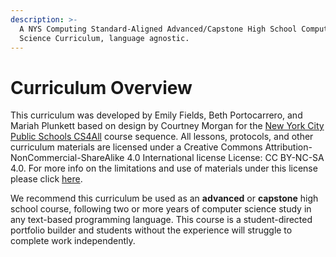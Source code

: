 ```yaml
---
description: >-
  A NYS Computing Standard-Aligned Advanced/Capstone High School Computer
  Science Curriculum, language agnostic.
---
```


# Curriculum Overview

This curriculum was developed by Emily Fields, Beth Portocarrero, and Mariah Plunkett based on design by Courtney Morgan for the [New York City Public Schools CS4All](http://cs4all.nyc/) course sequence. All lessons, protocols, and other curriculum materials are licensed under a Creative Commons Attribution-NonCommercial-ShareAlike 4.0 International license License: CC BY-NC-SA 4.0. For more info on the limitations and use of materials under this license please click [here](https://creativecommons.org/licenses/by-nc-sa/4.0/).

We recommend this curriculum be used as an **advanced** or **capstone** high school course, following two or more years of computer science study in any text-based programming language. This course is a student-directed portfolio builder and students without the experience will struggle to complete work independently.
